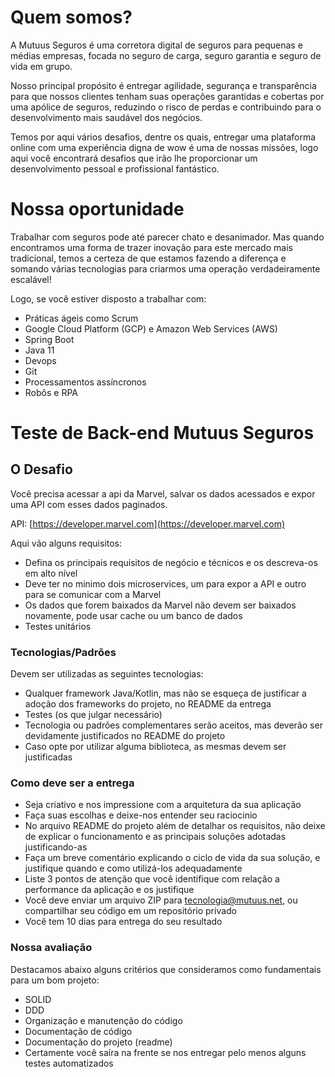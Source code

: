 # Quem somos?
A Mutuus Seguros é uma corretora digital de seguros para pequenas e médias empresas, focada no seguro de carga, seguro garantia e seguro de vida em grupo.

Nosso principal propósito é entregar agilidade, segurança e transparência para que nossos clientes tenham suas operações garantidas e cobertas por uma apólice de seguros, reduzindo o risco de perdas e contribuindo para o desenvolvimento mais saudável dos negócios.

Temos por aqui vários desafios, dentre os quais, entregar uma plataforma online com uma experiência digna de wow é uma de nossas missões, logo aqui você encontrará desafios que irão lhe proporcionar um desenvolvimento pessoal e profissional fantástico.

# Nossa oportunidade

Trabalhar com seguros pode até parecer chato e desanimador. Mas quando encontramos uma forma de trazer inovação para este mercado mais tradicional, temos a certeza de que estamos fazendo a diferença e somando várias tecnologias para criarmos uma operação verdadeiramente escalável! 

Logo, se você estiver disposto a trabalhar com:

* Práticas ágeis como Scrum
* Google Cloud Platform (GCP) e Amazon Web Services (AWS)
* Spring Boot
* Java 11
* Devops
* Git
* Processamentos assíncronos
* Robôs e RPA

# Teste de Back-end Mutuus Seguros

## O Desafio

Você precisa acessar a api da Marvel, salvar os dados acessados e expor uma API com esses dados paginados. 

API: [https://developer.marvel.com](https://developer.marvel.com)

Aqui vão alguns requisitos:

- Defina os principais requisitos de negócio e técnicos e os descreva-os em alto nível
- Deve ter no minimo dois microservices, um para expor a API e outro para se comunicar com a Marvel
- Os dados que forem baixados da Marvel não devem ser baixados novamente, pode usar cache ou um banco de dados
- Testes unitários

### Tecnologias/Padrões

Devem ser utilizadas as seguintes tecnologias:

* Qualquer framework Java/Kotlin, mas não se esqueça de justificar a adoção dos frameworks do projeto, no README da entrega
* Testes (os que julgar necessário) 
* Tecnologia ou padrões complementares serão aceitos, mas deverão ser devidamente justificados no README do projeto
* Caso opte por utilizar alguma biblioteca, as mesmas devem ser justificadas

### Como deve ser a entrega

* Seja criativo e nos impressione com a arquitetura da sua aplicação
* Faça suas escolhas e deixe-nos entender seu raciocinio
* No arquivo README do projeto além de detalhar os requisitos, não deixe de explicar o funcionamento e as principais soluções adotadas justificando-as
* Faça um breve comentário explicando o ciclo de vida da sua solução, e justifique quando e como utilizá-los adequadamente
* Liste 3 pontos de atenção que você identifique com relação a performance da aplicação e os justifique
* Você deve enviar um arquivo ZIP para tecnologia@mutuus.net, ou compartilhar seu código em um repositório privado
* Você tem 10 dias para entrega do seu resultado

### Nossa avaliação

Destacamos abaixo alguns critérios que consideramos como fundamentais para um bom projeto:

* SOLID
* DDD
* Organização e manutenção do código
* Documentação de código
* Documentação do projeto (readme)
* Certamente você saíra na frente se nos entregar pelo menos alguns testes automatizados
